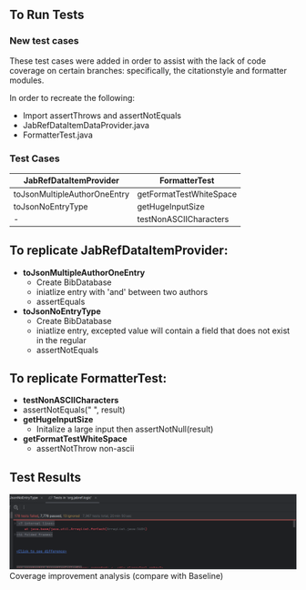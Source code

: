 ## To Run Tests

### New test cases
These test cases were added in order to assist with the lack of code coverage on certain branches: specifically, the citationstyle and formatter modules.

In order to recreate the following: 
- Import assertThrows and assertNotEquals
- JabRefDataItemDataProvider.java
- FormatterTest.java

### Test Cases

JabRefDataItemProvider             | FormatterTest
----------------------------------|---------------------------
| toJsonMultipleAuthorOneEntry       | getFormatTestWhiteSpace |
| toJsonNoEntryType                  | getHugeInputSize |
| -                                 | testNonASCIICharacters |


## To replicate JabRefDataItemProvider: 
- **toJsonMultipleAuthorOneEntry**
  - Create BibDatabase
  - iniatlize entry with 'and' between two authors
  - assertEquals
- **toJsonNoEntryType**
  - Create BibDatabase
  - iniatlize entry, excepted value will contain a field that does not exist in the regular
  - assertNotEquals

## To replicate FormatterTest: 
-  **testNonASCIICharacters**
  - assertNotEquals(" ", result) 
- **getHugeInputSize**
  - Initalize a large input then assertNotNull(result)
- **getFormatTestWhiteSpace**
  - assertNotThrow non-ascii

## Test Results
![image](test_results.png)
Coverage improvement analysis (compare with Baseline)
